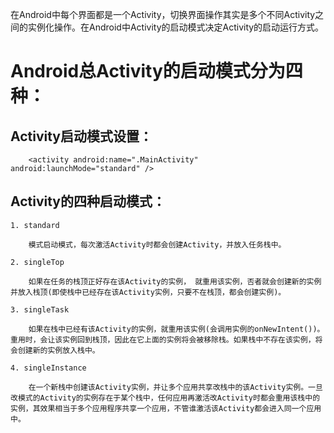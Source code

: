 在Android中每个界面都是一个Activity，切换界面操作其实是多个不同Activity之间的实例化操作。在Android中Activity的启动模式决定Activity的启动运行方式。

# Android总Activity的启动模式分为四种： #
## Activity启动模式设置： ##

        <activity android:name=".MainActivity" android:launchMode="standard" />

## Activity的四种启动模式： ##

    1. standard

        模式启动模式，每次激活Activity时都会创建Activity，并放入任务栈中。

    2. singleTop

        如果在任务的栈顶正好存在该Activity的实例， 就重用该实例，否者就会创建新的实例并放入栈顶(即使栈中已经存在该Activity实例，只要不在栈顶，都会创建实例)。

    3. singleTask

        如果在栈中已经有该Activity的实例，就重用该实例(会调用实例的onNewIntent())。重用时，会让该实例回到栈顶，因此在它上面的实例将会被移除栈。如果栈中不存在该实例，将会创建新的实例放入栈中。 

    4. singleInstance

        在一个新栈中创建该Activity实例，并让多个应用共享改栈中的该Activity实例。一旦改模式的Activity的实例存在于某个栈中，任何应用再激活改Activity时都会重用该栈中的实例，其效果相当于多个应用程序共享一个应用，不管谁激活该Activity都会进入同一个应用中。



